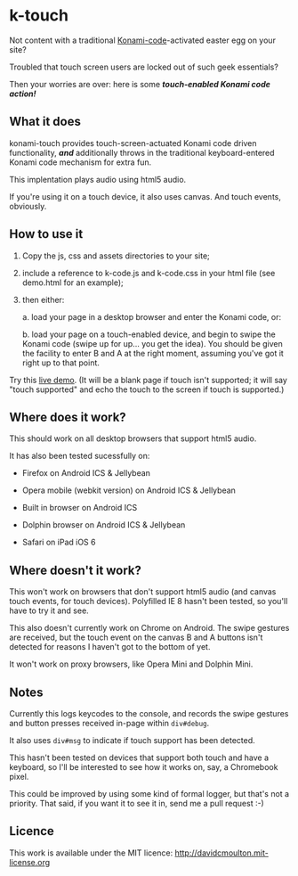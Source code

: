 # k-touch
Not content with a traditional [Konami-code](http://en.wikipedia.org/wiki/List_of_Konami_code_games)-activated easter egg on your site?

Troubled that touch screen users are locked out of such geek essentials?

Then your worries are over: here is some ***touch-enabled Konami code action!***

## What it does
konami-touch provides touch-screen-actuated Konami code driven functionality, ***and*** additionally throws in the traditional keyboard-entered Konami code mechanism for extra fun.

This implentation plays audio using html5 audio.

If you're using it on a touch device, it also uses canvas. And touch events, obviously.


## How to use it
1. Copy the js, css and assets directories to your site;

2. include a reference to k-code.js and k-code.css in your html file (see demo.html for an example);

3. then either:

    a. load your page in a desktop browser and enter the Konami code, or:

    b. load your page on a touch-enabled device, and begin to swipe the Konami code (swipe up for up... you get the idea). You should be given the facility to enter B and A at the right moment, assuming you've got it right up to that point.

Try this [live demo](http://davidcmoulton.github.io/k-touch/demo.html). (It will be a blank page if touch isn't supported; it will say "touch supported" and echo the touch to the screen if touch is supported.)


## Where does it work? 
This should work on all desktop browsers that support html5 audio.

It has also been tested sucessfully on:
    
+ Firefox on Android ICS & Jellybean

+ Opera mobile (webkit version) on Android ICS & Jellybean

+ Built in browser on Android ICS

+ Dolphin browser on Android ICS & Jellybean

+ Safari on iPad iOS 6


## Where doesn't it work?
This won't work on browsers that don't support html5 audio (and canvas touch events, for touch devices). Polyfilled IE 8 hasn't been tested, so you'll have to try it and see. 

This also doesn't currently work on Chrome on Android. The swipe gestures are received, but the touch event on the canvas B and A buttons isn't detected for reasons I haven't got to the bottom of yet.

It won't work on proxy browsers, like Opera Mini and Dolphin Mini.

## Notes
Currently this logs keycodes to the console, and records the swipe gestures and button presses received in-page within <code>div#debug</code>.

It also uses <code>div#msg</code> to indicate if touch support has been detected.

This hasn't been tested on devices that support both touch and have a keyboard, so I'll be interested to see how it works on, say, a Chromebook pixel.

This could be improved by using some kind of formal logger, but that's not a priority. That said, if you want it to see it in, send me a pull request :-)

## Licence
This work is available under the MIT licence: http://davidcmoulton.mit-license.org

